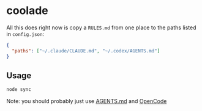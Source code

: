 # coolade

All this does right now is copy a `RULES.md` from one place to the paths listed in `config.json`:

```json
{
  "paths": ["~/.claude/CLAUDE.md", "~/.codex/AGENTS.md"]
}
```

## Usage

```bash
node sync
```

Note: you should probably just use [AGENTS.md](https://agents.md) and [OpenCode](https://opencode.ai)
